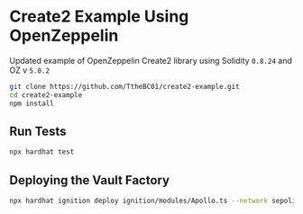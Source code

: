 # Create2 Example Using OpenZeppelin

Updated example of OpenZeppelin Create2 library using Solidity `0.8.24` and OZ v `5.0.2`

```sh
git clone https://github.com/TtheBC01/create2-example.git
cd create2-example
npm install
```

## Run Tests

```sh
npx hardhat test
```

## Deploying the Vault Factory

```sh
npx hardhat ignition deploy ignition/modules/Apollo.ts --network sepolia --strategy create2
```